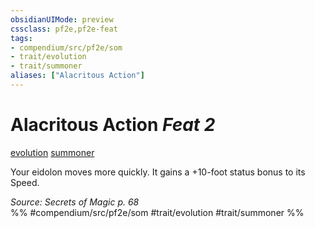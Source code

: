 ```yaml
---
obsidianUIMode: preview
cssclass: pf2e,pf2e-feat
tags:
- compendium/src/pf2e/som
- trait/evolution
- trait/summoner
aliases: ["Alacritous Action"]
---
```

# Alacritous Action  *Feat 2*  
[evolution](evolution-som.md "Evolution Feat Trait")  [summoner](Reference/Rules/Traits/summoner-som.md "Summoner Class Trait")  


Your eidolon moves more quickly. It gains a +10-foot status bonus to its Speed.

*Source: Secrets of Magic p. 68*  
%% #compendium/src/pf2e/som #trait/evolution #trait/summoner %%